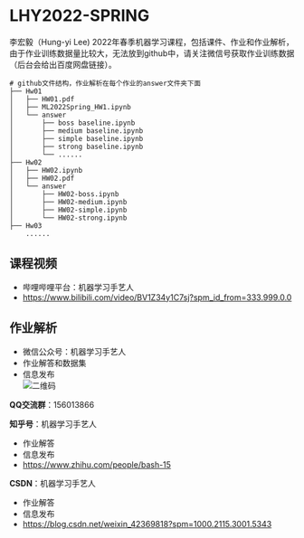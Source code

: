 # LHY2022-SPRING
李宏毅（Hung-yi Lee) 2022年春季机器学习课程，包括课件、作业和作业解析，由于作业训练数据量比较大，无法放到github中，请关注微信号获取作业训练数据（后台会给出百度网盘链接）。

```
# github文件结构，作业解析在每个作业的answer文件夹下面
├── Hw01
│   ├── HW01.pdf
│   ├── ML2022Spring_HW1.ipynb
│   └── answer
│       ├── boss baseline.ipynb
│       ├── medium baseline.ipynb
│       ├── simple baseline.ipynb
│       ├── strong baseline.ipynb
│       └── ......
├── Hw02
│   ├── HW02.ipynb
│   ├── HW02.pdf
│   └── answer
│       ├── HW02-boss.ipynb
│       ├── HW02-medium.ipynb
│       ├── HW02-simple.ipynb
│       └── HW02-strong.ipynb
├── Hw03
    ......
```

## **课程视频**
 * 哔哩哔哩平台：机器学习手艺人
 * https://www.bilibili.com/video/BV1Z34y1C7sj?spm_id_from=333.999.0.0

## **作业解析** 
 * 微信公众号：机器学习手艺人
 * 作业解答和数据集
 * 信息发布  
![二维码](https://user-images.githubusercontent.com/13679904/153817467-434bc321-e6c2-471a-9a99-29e728fd5740.jpg)

**QQ交流群**：156013866

**知乎号**：机器学习手艺人  
 * 作业解答
 * 信息发布
 * https://www.zhihu.com/people/bash-15


**CSDN**：机器学习手艺人  
 * 作业解答
 * 信息发布
 * https://blog.csdn.net/weixin_42369818?spm=1000.2115.3001.5343
